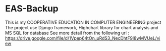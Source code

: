 # EAS-Backup
This is my COOPERATIVE EDUCATION IN COMPUTER ENGINEERING project
The project use Django framework, Highchart library for chart analysis and MS SQL for database
See more detail from the following url : https://drive.google.com/file/d/1Vpep64tOn_uRdS3_NecDhtF9l8wMVUeL/view
